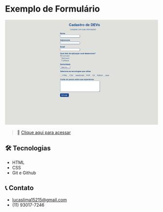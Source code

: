 # Exemplo de Formulário

![preview](./.github/preview.png)

> 🔗 [Clique aqui para acessar](https://lucaslimazz.github.io/projeto-formulario/) 

## 🛠 Tecnologias

- HTML
- CSS
- Git e Github

## 📞 Contato

- lucaslima15215@gmail.com
- (11) 93017-7246